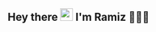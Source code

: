 ## Hey there <img src="https://media.giphy.com/media/hvRJCLFzcasrR4ia7z/giphy.gif" width="25px"> I'm Ramiz 👨🏻‍💻

<!--
**kongulov/kongulov** is a ✨ _special_ ✨ repository because its `README.md` (this file) appears on your GitHub profile.

Here are some ideas to get you started:

- 🔭 I’m currently working on ...
- 🌱 I’m currently learning ...
- 👯 I’m looking to collaborate on ...
- 🤔 I’m looking for help with ...
- 💬 Ask me about ...
- 📫 How to reach me: ...
- 😄 Pronouns: ...
- ⚡ Fun fact: ...
-->
